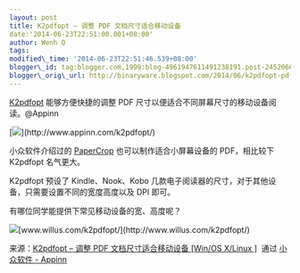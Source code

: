 ```yaml
--- 
layout: post 
title: K2pdfopt – 调整 PDF 文档尺寸适合移动设备 
date:'2014-06-23T22:51:00.001+08:00' 
author: Wenh Q
tags:
modified\_time: '2014-06-23T22:51:46.539+08:00' 
blogger\_id: tag:blogger.com,1999:blog-4961947611491238191.post-2452066871878285306
blogger\_orig\_url: http://binaryware.blogspot.com/2014/06/k2pdfopt-pdf.html
---
```

[K2pdfopt](http://www.appinn.com/k2pdfopt/) 能够方便快捷的调整 PDF
尺寸以便适合不同屏幕尺寸的移动设备阅读。@Appinn



[![](https://images-blogger-opensocial.googleusercontent.com/gadgets/proxy?url=http%3A%2F%2Fimg3.appinn.com%2Fimages%2F201406%2Fv203_screenshot_small.jpg%2Fo&container=blogger&gadget=a&rewriteMime=image%2F*)](http://www.appinn.com/k2pdfopt/)



小众软件介绍过的 [PaperCrop](http://www.appinn.com/papercrop/)
也可以制作适合小屏幕设备的 PDF，相比较下 K2pdfopt 名气更大。



K2pdfopt 预设了 Kindle、Nook、Kobo
几款电子阅读器的尺寸，对于其他设备，只需要设置不同的宽度高度以及 DPI
即可。



有哪位同学能提供下常见移动设备的宽、高度呢？



![](https://images-blogger-opensocial.googleusercontent.com/gadgets/proxy?url=http%3A%2F%2Fimg3.appinn.com%2Fwp-content%2Fdown.gif&container=blogger&gadget=a&rewriteMime=image%2F*)[www.willus.com/k2pdfopt/](http://www.willus.com/k2pdfopt/)
<div>




</div>

<div>

来源：[K2pdfopt – 调整 PDF 文档尺寸适合移动设备
[Win/OS
X/Linux
]](http://www.appinn.com/k2pdfopt/)  通过 [小众软件 -
Appinn](http://www.appinn.com/)

</div>

